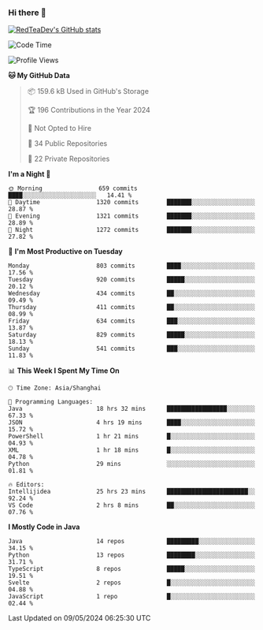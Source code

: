 ### Hi there 👋

<!--
**RedTeaDev/RedTeaDev** is a ✨ _special_ ✨ repository because its `README.md` (this file) appears on your GitHub profile.

Here are some ideas to get you started:

- 🔭 I’m currently working on ...
- 🌱 I’m currently learning ...
- 👯 I’m looking to collaborate on ...
- 🤔 I’m looking for help with ...
- 💬 Ask me about ...
- 📫 How to reach me: ...
- 😄 Pronouns: ...
- ⚡ Fun fact: ...
-->

<!--
[![wakatime](https://wakatime.com/badge/user/6b101ed0-04c0-4490-9283-eb61f2efff96.svg)](https://wakatime.com/@6b101ed0-04c0-4490-9283-eb61f2efff96)
!-->

[![RedTeaDev's GitHub stats](https://github-readme-stats.vercel.app/api?username=RedTeaDev)](https://github.com/anuraghazra/github-readme-stats)
<!--
[![willianrod's wakatime stats](https://github-readme-stats.vercel.app/api/wakatime?username=RedTeaDev)](https://github.com/anuraghazra/github-readme-stats)
!-->
<!--START_SECTION:waka-->
![Code Time](http://img.shields.io/badge/Code%20Time-2%2C232%20hrs%2055%20mins-blue)

![Profile Views](http://img.shields.io/badge/Profile%20Views-3-blue)

**🐱 My GitHub Data** 

> 📦 159.6 kB Used in GitHub's Storage 
 > 
> 🏆 196 Contributions in the Year 2024
 > 
> 🚫 Not Opted to Hire
 > 
> 📜 34 Public Repositories 
 > 
> 🔑 22 Private Repositories 
 > 
**I'm a Night 🦉** 

```text
🌞 Morning                659 commits         ████░░░░░░░░░░░░░░░░░░░░░   14.41 % 
🌆 Daytime                1320 commits        ███████░░░░░░░░░░░░░░░░░░   28.87 % 
🌃 Evening                1321 commits        ███████░░░░░░░░░░░░░░░░░░   28.89 % 
🌙 Night                  1272 commits        ███████░░░░░░░░░░░░░░░░░░   27.82 % 
```
📅 **I'm Most Productive on Tuesday** 

```text
Monday                   803 commits         ████░░░░░░░░░░░░░░░░░░░░░   17.56 % 
Tuesday                  920 commits         █████░░░░░░░░░░░░░░░░░░░░   20.12 % 
Wednesday                434 commits         ██░░░░░░░░░░░░░░░░░░░░░░░   09.49 % 
Thursday                 411 commits         ██░░░░░░░░░░░░░░░░░░░░░░░   08.99 % 
Friday                   634 commits         ███░░░░░░░░░░░░░░░░░░░░░░   13.87 % 
Saturday                 829 commits         █████░░░░░░░░░░░░░░░░░░░░   18.13 % 
Sunday                   541 commits         ███░░░░░░░░░░░░░░░░░░░░░░   11.83 % 
```


📊 **This Week I Spent My Time On** 

```text
🕑︎ Time Zone: Asia/Shanghai

💬 Programming Languages: 
Java                     18 hrs 32 mins      █████████████████░░░░░░░░   67.33 % 
JSON                     4 hrs 19 mins       ████░░░░░░░░░░░░░░░░░░░░░   15.72 % 
PowerShell               1 hr 21 mins        █░░░░░░░░░░░░░░░░░░░░░░░░   04.93 % 
XML                      1 hr 18 mins        █░░░░░░░░░░░░░░░░░░░░░░░░   04.78 % 
Python                   29 mins             ░░░░░░░░░░░░░░░░░░░░░░░░░   01.81 % 

🔥 Editors: 
Intellijidea             25 hrs 23 mins      ███████████████████████░░   92.24 % 
VS Code                  2 hrs 8 mins        ██░░░░░░░░░░░░░░░░░░░░░░░   07.76 % 
```

**I Mostly Code in Java** 

```text
Java                     14 repos            █████████░░░░░░░░░░░░░░░░   34.15 % 
Python                   13 repos            ████████░░░░░░░░░░░░░░░░░   31.71 % 
TypeScript               8 repos             █████░░░░░░░░░░░░░░░░░░░░   19.51 % 
Svelte                   2 repos             █░░░░░░░░░░░░░░░░░░░░░░░░   04.88 % 
JavaScript               1 repo              █░░░░░░░░░░░░░░░░░░░░░░░░   02.44 % 
```




 Last Updated on 09/05/2024 06:25:30 UTC
<!--END_SECTION:waka-->


